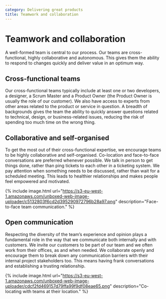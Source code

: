 ```yaml
---
category: Delivering great products
title: Teamwork and collaboration
---
```


# Teamwork and collaboration

A well-formed team is central to our process. Our teams are cross-functional, highly collaborative and autonomous. This gives them the ability to respond to changes quickly and deliver value in an optimum way.

## Cross-functional teams

Our cross-functional teams typically include at least one or two developers, a designer, a Scrum Master and a Product Owner (the Product Owner is usually the role of our customer). We also have access to experts from other areas related to the product or service in question. A breadth of backgrounds gives the team the ability to quickly answer questions related to technical, design, or business-related issues, reducing the risk of spending too much time on the wrong thing.

## Collaborative and self-organised

To get the most out of their cross-functional expertise, we encourage teams to be highly collaborative and self-organised. Co-location and face-to-face conversations are preferred whenever possible. We talk in person to get things done, rather than ping tickets to each other in a ticketing system. We pay attention when something needs to be discussed, rather than wait for a scheduled meeting. This leads to healthier relationships and makes people feel empowered and motivated.

{% include image.html url="https://s3-eu-west-1.amazonaws.com/unboxed-web-image-uploader/c5132803f6cd2d395290972796b28a97.png" description="Face-to-face team communication." %}

## Open communication

Respecting the diversity of the team’s experience and opinion plays a fundamental role in the way that we communicate both internally and with customers. We invite our customers to be part of our team and we often work from their offices, as and when needed. We collaborate openly and encourage them to break down any communication barriers with their internal project stakeholders too. This means having frank conversations and establishing a trusting relationship.

{% include image.html url="https://s3-eu-west-1.amazonaws.com/unboxed-web-image-uploader/cdcf2fd469157d79ffa99f9df08eae65.png" description="Co-locating with teams at their location." %}
